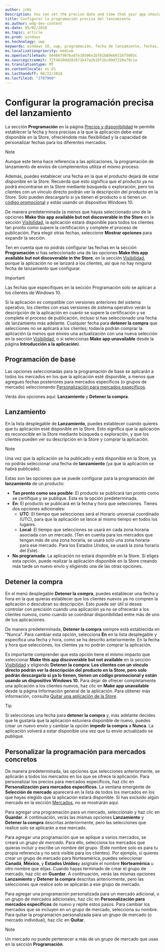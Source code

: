 ```yaml
---
author: jnHs
Description: You can set the precise date and time that your app should become available in the Store, giving you greater flexibility and the ability to customize dates for different markets.
title: Configurar la programación precisa del lanzamiento
ms.author: wdg-dev-content
ms.date: 05/02/2018
ms.topic: article
ms.prod: windows
ms.technology: uwp
keywords: windows 10, uwp, programación, fecha de lanzamiento, fechas, inicio
ms.localizationpriority: medium
ms.openlocfilehash: 84466f907bad7e38506e1bf81b89eb631675093c
ms.sourcegitcommit: f2f4820dd2026f1b47a2b1bf2bc89d7220a79c1a
ms.translationtype: MT
ms.contentlocale: es-ES
ms.lasthandoff: 08/22/2018
ms.locfileid: "2787960"
---
```

# <a name="configure-precise-release-scheduling"></a>Configurar la programación precisa del lanzamiento

La sección **Programación** en la página [Precios y disponibilidad](set-app-pricing-and-availability.md) te permite establecer la fecha y hora precisas a la que la aplicación debe estar disponible en la Store, ofreciéndote más flexibilidad y la capacidad de personalizar fechas para los diferentes mercados.

> [!NOTE]
> Aunque este tema hace referencia a las aplicaciones, la programación de lanzamiento de envíos de complementos utiliza el mismo proceso.

Además, puedes establecer una fecha en la que el producto dejará de estar disponible en la Store. Recuerda que esto significa que el producto ya no podrá encontrarse en la Store mediante búsqueda o exploración, pero los clientes con un vínculo directo podrán ver la descripción del producto en la Store. Solo pueden descargarlo si ya tienen el producto o si tienen un [código promocional](generate-promotional-codes.md) y estás usando un dispositivo Windows 10.

De manera predeterminada (a menos que hayas seleccionado uno de la opciones **Make this app available but not discoverable in the Store** en la sección [Visibilidad](choose-visibility-options.md#discoverability), la aplicación estará disponible para todos los clientes tan pronto como supere la certificación y complete el proceso de publicación. Para elegir otras fechas, seleccione **Mostrar opciones** para expandir la sección.

Ten en cuenta que no podrás configurar las fechas en la sección **Programación** si has seleccionado una de las opciones **Make this app available but not discoverable in the Store**, en la sección [Visibilidad](choose-visibility-options.md#discoverability), porque la aplicación no se lanzará a los clientes, así que no hay ninguna fecha de lanzamiento que configurar.

> [!IMPORTANT]
> Las fechas que especifiques en la sección Programación solo se aplican a los clientes de Windows 10.
>
>Si la aplicación es compatible con versiones anteriores del sistema operativo, los clientes con esas versiones de sistema operativo verán la descripción de la aplicación en cuanto se supere la certificación y se complete el proceso de publicación, incluso si has seleccionado una fecha de lanzamiento más adelante. Cualquier fecha para **detener la compra** que selecciones no se aplicará a los clientes; todavía podrán comprar la aplicación (a menos que envíes una actualización con una nueva selección en la sección [Visibilidad](choose-visibility-options.md#discoverability), o si seleccionas **Make app unavailable** desde la página **Introducción a la aplicación**).


## <a name="base-schedule"></a>Programación de base

Las opciones seleccionadas para la programación de base se aplicarán a todos los mercados en los que la aplicación esté disponible, a menos que agregues fechas posteriores para mercados específicos (o grupos de mercado) seleccionando [Personalización para mercados específicos](#customize-the-schedule-for-specific-markets).

Verás dos opciones aquí: **Lanzamiento** y **Detener la compra**. 

## <a name="release"></a>Lanzamiento

En la lista desplegable de **Lanzamiento**, puedes establecer cuando quieres que tu aplicación esté disponible en la Store. Esto significa que la aplicación es reconocible en la Store mediante búsqueda o exploración, y que los clientes pueden ver su descripción en la Store y comprar la aplicación.

>[!NOTE]
> Una vez que la aplicación se ha publicado y está disponible en la Store, ya no podrás seleccionar una fecha de **lanzamiento** (ya que la aplicación se habrá publicado).

Estas son las opciones que se puede configurar para la programación del **lanzamiento** de un producto:
- **Tan pronto como sea posible**: El producto se publicará tan pronto como se certifique y se publique. Esta es la opción predeterminada.
- **En**: El producto se publicará en la fecha y hora que selecciones. Tienes dos opciones adicionales:
   - **UTC**: El tiempo que selecciones será el Horario universal coordinado (UTC), para que la aplicación se lance al mismo tiempo en todos los lugares.
   - **Local**: El tiempo que selecciones se usará en cada zona horaria asociada con un mercado. (Ten en cuenta para los mercados que tengan más de una zona horaria, se usará solo una zona horaria para ese mercado. Para los Estados Unidos, se usará la zona horario del Este).
- **No programada**: La aplicación no estará disponible en la Store. Si eliges esta opción, puede realizar la aplicación disponible en la Store creando más tarde un nuevo envío y eligiendo una de las otras opciones.


## <a name="stop-acquisition"></a>Detener la compra

En el menú desplegable **Detener la compra**, puedes establecer una fecha y hora en la que quieras establecer que los clientes nuevos ya no compren la aplicación o descubran su descripción. Esto puede ser útil si desea controlar con precisión cuando una aplicación ya no se ofrecerán a los clientes nuevos, como cuando se coordinar disponibilidad entre más de uno de tus aplicaciones.

De manera predeterminada, **Detener la compra** siempre está establecida en "Nunca". Para cambiar esta opción, selecciona **En** en la lista desplegable y especifica una fecha y hora, como se ha descrito anteriormente. En la fecha y hora que selecciones, los clientes ya no podrán comprar la aplicación.

Es importante comprender que esta opción tiene el mismo impacto que seleccionar **Make this app discoverable but not available** en la sección [Visibilidad](choose-visibility-options.md#discoverability) y eligiendo **Detener la compra: Los clientes con un vínculo directo podrán ver la descripción del producto en la Store, pero solo podrán descargarlo si ya lo tienen, tienen un código promocional y están usando un dispositivo Windows 10.** Para dejar de ofrecer completamente una aplicación a los clientes nuevos, haz clic en **Make app unavailable** desde la página Información general de la aplicación. Para obtener más información, consulta [Quitar una aplicación de la Store](guidance-for-app-package-management.md#removing-an-app-from-the-store).

> [!TIP]
> Si seleccionas una fecha para **detener la compra** y, más adelante decides que te gustaría que la aplicación estuviera disponible de nuevo, puedes crear un nuevo envío y cambiar la opción **impedir la compra** a **Nunca**. La aplicación volverá a estar disponible una vez que tu envío actualizado se publique.

## <a name="customize-the-schedule-for-specific-markets"></a>Personalizar la programación para mercados concretos 

De manera predeterminada, las opciones que selecciones anteriormente, se aplicarán a todos los mercados en los que se ofrece la aplicación. Para personalizar los precios para mercados específicos, haz clic en **Personalización para mercados específicos**. La ventana emergente de **Selección de mercado** aparecerá en la lista de todos los mercados en los que hayas elegido que la aplicación estará disponible. Si has excluido algún mercado en la sección [Mercados](define-pricing-and-market-selection.md), no se mostrarán aquí. 

Para agregar una programación para un mercado, selecciónalo y haz clic en **Guardar**. A continuación, verás las mismas opciones **Lanzamiento** y **Detener la compra** descritas anteriormente, pero las selecciones que realice solo se aplicarán a ese mercado.

Para agregar una programación que se aplique a varios mercados, se creará un *grupo de mercado*. Para ello, selecciona los mercados que quieras incluir y escribe un nombre del grupo. (Este nombre solo es para tu propia referencia y no será visible para los clientes). Por ejemplo, si quieres crear un grupo de mercado para Norteamérica, puedes seleccionar **Canadá**, **México**, y **Estados Unidos**y asígnale el nombre **Norteamérica** u otro nombre que elijas. Cuando hayas terminado de crear el grupo de mercado, haz clic en **Guardar**. A continuación, verás las mismas opciones **Lanzamiento** y **Detener la compra** descritas anteriormente, pero las selecciones que realice solo se aplicarán a ese grupo de mercado.

Para agregar una programación personalizada para un mercado adicional, o un grupo de mercados adicionales, haz clic en **Personalización para mercados específicos** de nuevo y repite estos pasos. Para cambiar los mercados que se incluyen en un grupo de mercado, selecciona su nombre. Para quitar la programación personalizada para un grupo de mercado (o mercado individual), haz clic en **Quitar**.

> [!NOTE]
> Un mercado no puede pertenecer a más de un grupo de mercado que usas en la sección **Programación**. 










